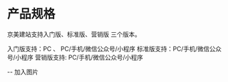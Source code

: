 # 产品规格

京美建站支持入门版、标准版、营销版 三个版本。

入门版支持：PC 、 PC/手机/微信公众号/小程序
标准版支持：PC/手机/微信公众号/小程序
营销版支持: PC/手机/微信公众号/小程序



-- 加入图片
